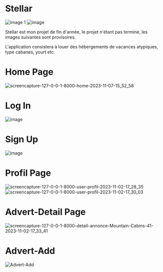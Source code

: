 # Stellar
![image 1](https://github.com/Maximebtz/Stellar/assets/120190748/bc7fc26c-5566-45f6-9430-fc07c7cf5899)
![image](https://github.com/Maximebtz/Stellar/assets/120190748/a60a0cd2-78e1-42d0-89cb-ec7a4d9c60e6)

Stellar est mon projet de fin d'année, le projet n'étant pas terminé, les images suivantes sont provisoires.

L'application consistera à louer des hébergements de vacances atypiques, type cabanes, yourt etc.


# Home Page
![screencapture-127-0-0-1-8000-home-2023-11-07-15_52_58](https://github.com/Maximebtz/Stellar/assets/120190748/faf801e0-723e-42bd-b995-79749ac00122)

# Log In
![image](https://github.com/Maximebtz/Stellar/assets/120190748/b0ba0443-0a4b-4d94-ab05-fc6fb671bc31)

# Sign Up
![image](https://github.com/Maximebtz/Stellar/assets/120190748/c3b2b5ee-9aec-4cb7-b010-5b98e7000120)

# Profil Page
![screencapture-127-0-0-1-8000-user-profil-2023-11-02-17_28_35](https://github.com/Maximebtz/Stellar/assets/120190748/ee217908-7d65-4ebc-a0ad-e163f8aef801)
![screencapture-127-0-0-1-8000-user-profil-2023-11-02-17_30_03](https://github.com/Maximebtz/Stellar/assets/120190748/76075615-ab22-4045-993b-600c99231c9d)

# Advert-Detail Page
![screencapture-127-0-0-1-8000-detail-annonce-Mountain-Cabins-41-2023-11-02-17_33_41](https://github.com/Maximebtz/Stellar/assets/120190748/9100968d-9be1-4026-89a2-6ded82370b4b)

# Advert-Add
![Advert-Add](https://github.com/Maximebtz/Stellar/assets/120190748/9460a534-8270-4c08-9200-f2816c4505d8)
